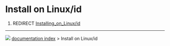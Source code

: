 # Install on Linux/id
1.  REDIRECT [Installing_on_Linux/id](Installing_on_Linux/id.md)



---
![](images/Button_right.svg) [documentation index](../README.md) > Install on Linux/id
